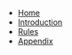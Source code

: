 <!-- docs/_sidebar.md -->

* [Home](/)
* [Introduction](/introduction/)
* [Rules](/rules/)
* [Appendix](/appendix/)